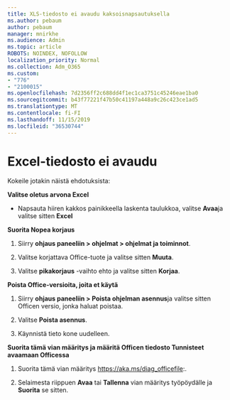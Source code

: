```yaml
---
title: XLS-tiedosto ei avaudu kaksoisnapsautuksella
ms.author: pebaum
author: pebaum
manager: mnirkhe
ms.audience: Admin
ms.topic: article
ROBOTS: NOINDEX, NOFOLLOW
localization_priority: Normal
ms.collection: Adm_O365
ms.custom:
- "776"
- "2100015"
ms.openlocfilehash: 7d2356ff2c688dd4f1ec1ca3751c45246eae1ba0
ms.sourcegitcommit: b43f77221f47b50c41197a448a9c26c423ce1ad5
ms.translationtype: MT
ms.contentlocale: fi-FI
ms.lasthandoff: 11/15/2019
ms.locfileid: "36530744"
---
```

# <a name="excel-file-doesnt-open"></a>Excel-tiedosto ei avaudu

Kokeile jotakin näistä ehdotuksista:

**Valitse oletus arvona Excel**

* Napsauta hiiren kakkos painikkeella laskenta taulukkoa, valitse **Avaa**ja valitse sitten **Excel**

**Suorita Nopea korjaus**

1. Siirry **ohjaus paneeliin > ohjelmat > ohjelmat ja toiminnot**.

2. Valitse korjattava Office-tuote ja valitse sitten **Muuta**.

3. Valitse **pikakorjaus** -vaihto ehto ja valitse sitten **Korjaa**.

**Poista Office-versioita, joita et käytä**

1. Siirry **ohjaus paneeliin > Poista ohjelman asennus**ja valitse sitten Officen versio, jonka haluat poistaa.

2. Valitse **Poista asennus**.

3. Käynnistä tieto kone uudelleen.

**Suorita tämä vian määritys ja määritä Officen tiedosto Tunnisteet avaamaan Officessa**

1. Suorita tämä vian määritys https://aka.ms/diag_officefile:.

2. Selaimesta riippuen **Avaa** tai **Tallenna** vian määritys työpöydälle ja **Suorita** se sitten.

